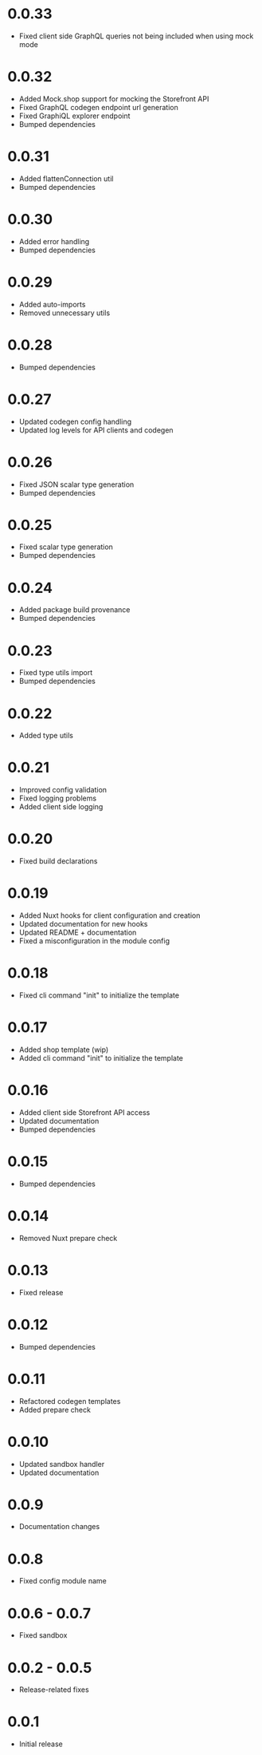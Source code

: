 # 0.0.33
- Fixed client side GraphQL queries not being included when using mock mode

# 0.0.32
- Added Mock.shop support for mocking the Storefront API
- Fixed GraphQL codegen endpoint url generation
- Fixed GraphiQL explorer endpoint
- Bumped dependencies

# 0.0.31
- Added flattenConnection util
- Bumped dependencies

# 0.0.30
- Added error handling
- Bumped dependencies

# 0.0.29
- Added auto-imports
- Removed unnecessary utils

# 0.0.28
- Bumped dependencies

# 0.0.27
- Updated codegen config handling
- Updated log levels for API clients and codegen

# 0.0.26
- Fixed JSON scalar type generation
- Bumped dependencies

# 0.0.25
- Fixed scalar type generation
- Bumped dependencies

# 0.0.24
- Added package build provenance
- Bumped dependencies

# 0.0.23
- Fixed type utils import
- Bumped dependencies

# 0.0.22
- Added type utils

# 0.0.21
- Improved config validation
- Fixed logging problems
- Added client side logging

# 0.0.20
- Fixed build declarations

# 0.0.19
- Added Nuxt hooks for client configuration and creation
- Updated documentation for new hooks
- Updated README + documentation
- Fixed a misconfiguration in the module config

# 0.0.18
- Fixed cli command "init" to initialize the template

# 0.0.17
- Added shop template (wip)
- Added cli command "init" to initialize the template

# 0.0.16
- Added client side Storefront API access
- Updated documentation
- Bumped dependencies

# 0.0.15
- Bumped dependencies

# 0.0.14
- Removed Nuxt prepare check

# 0.0.13
- Fixed release

# 0.0.12
- Bumped dependencies

# 0.0.11
- Refactored codegen templates
- Added prepare check

# 0.0.10
- Updated sandbox handler
- Updated documentation

# 0.0.9
- Documentation changes

# 0.0.8
- Fixed config module name

# 0.0.6 - 0.0.7
- Fixed sandbox

# 0.0.2 - 0.0.5
- Release-related fixes

# 0.0.1
- Initial release
